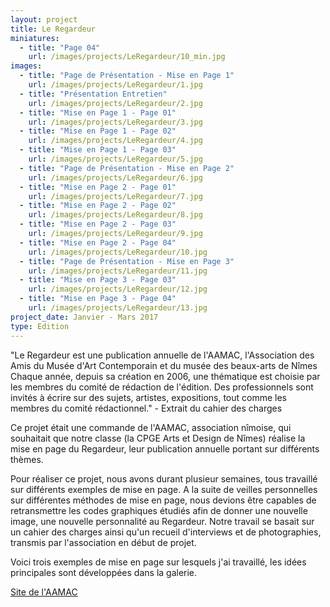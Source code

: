 ```yaml
---
layout: project
title: Le Regardeur
miniatures:
  - title: "Page 04"
    url: /images/projects/LeRegardeur/10_min.jpg
images:
  - title: "Page de Présentation - Mise en Page 1"
    url: /images/projects/LeRegardeur/1.jpg
  - title: "Présentation Entretien"
    url: /images/projects/LeRegardeur/2.jpg
  - title: "Mise en Page 1 - Page 01"
    url: /images/projects/LeRegardeur/3.jpg
  - title: "Mise en Page 1 - Page 02"
    url: /images/projects/LeRegardeur/4.jpg
  - title: "Mise en Page 1 - Page 03"
    url: /images/projects/LeRegardeur/5.jpg
  - title: "Page de Présentation - Mise en Page 2"
    url: /images/projects/LeRegardeur/6.jpg
  - title: "Mise en Page 2 - Page 01"
    url: /images/projects/LeRegardeur/7.jpg
  - title: "Mise en Page 2 - Page 02"
    url: /images/projects/LeRegardeur/8.jpg
  - title: "Mise en Page 2 - Page 03"
    url: /images/projects/LeRegardeur/9.jpg
  - title: "Mise en Page 2 - Page 04"
    url: /images/projects/LeRegardeur/10.jpg
  - title: "Page de Présentation - Mise en Page 3"
    url: /images/projects/LeRegardeur/11.jpg
  - title: "Mise en Page 3 - Page 03"
    url: /images/projects/LeRegardeur/12.jpg
  - title: "Mise en Page 3 - Page 04"
    url: /images/projects/LeRegardeur/13.jpg
project_date: Janvier - Mars 2017
type: Edition
---
```

"Le Regardeur est une publication annuelle de l'AAMAC, l'Association des Amis du Musée d'Art Contemporain et du musée des beaux-arts de Nîmes
Chaque année, depuis sa création en 2006, une thématique est choisie par les membres du comité de rédaction de l'édition.
Des professionnels sont invités à écrire sur des sujets, artistes, expositions, tout comme les membres du comité rédactionnel."
     - Extrait du cahier des charges

Ce projet était une commande de l'AAMAC, association nîmoise, qui souhaitait que notre classe (la CPGE Arts et Design de Nîmes) réalise la mise en page du Regardeur, leur publication annuelle portant sur différents thèmes.

Pour réaliser ce projet, nous avons durant plusieur semaines, tous travaillé sur différents exemples de mise en page. A la suite de veilles personnelles sur différentes méthodes de mise en page, nous devions être capables de retransmettre les codes graphiques étudiés afin de donner une nouvelle image, une nouvelle personnalité au Regardeur.
Notre travail se basait sur un cahier des charges ainsi qu'un recueil d'interviews et de photographies, transmis par l'association en début de projet.

Voici trois exemples de mise en page sur lesquels j'ai travaillé, les idées principales sont développées dans la galerie.

<a href="http://www.amis-musees-nimes.org/"> Site de l'AAMAC </a>
